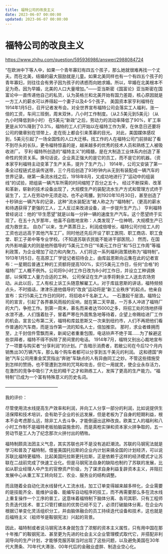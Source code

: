 ```yaml
---
title: 福特公司的改良主义
date: 2023-06-07 00:00:00
updated: 2023-06-07 00:00:00
---
```


# 福特公司的改良主义

https://www.zhihu.com/question/595936986/answer/2988084724

“在欧洲中下等人中，如果一个青年寡妇有四五个孩子，那么她就很难再找一个丈夫。而在北美，结婚的最大鼓励就是儿童。如果北美同样也有一个有四五个孩子的青年寡妇，则往往会有男子因为孩子的诱惑而向她求婚。所以，早婚在北美根本不足为奇。因为早婚，北美的人口大量增加。”——亚当斯密《国富论》亚当斯密在国富论中一直传递他自己的私货，认为英格兰和北美开始有国力差距，核心原因就是一方工人的薪水可以养得起一个妻子以及4-5个孩子。
美国资本家亨利福特在1914年1月5日，召开记者发布会。对全世界宣布福特公司会落实工人福利，涨一倍的工资，车间三班倒，周末双休，八小时工作制度。（从2.5美元到5美元）（从九小时降低到8小时）
在5美元“新政”之后，劳动力的流动率降低了90%，旷工率更是从10%降到了0.3%，福特的工人们开始以在福特工作为荣，在休息日还要将公司的徽章别在领带上，走在街上都会引来羡慕的目光。
对此，美国媒体感叹到，5美元引起了一场全国性的人口大迁移。找工作的人在福特公司门前排起了看不到尽头的长队，更令福特惊喜的是，越来越多的优秀的技术人员和熟练工人被吸收进厂。
亨利·福特所创造的“福特主义”的精髓，是在大制造工业体系内创造了革命性的劳资关系。换句话说，企业真正强大的是它的员工，而不是它的机器。（资本家亨利福特主动变革了生产关系，提升了生产力。）
1914年，公司又安装了第一条全过程链式总装传送带，三个月后创造了93秒钟内从无到有装配成一辆汽车的世界记录。继第一条流水线之后，1918年8月，又成功地进行了“运动中的组装线”的试验，把组装一辆汽车所需的时间缩短了百分之五十。
经过不断探索、改革和革新，崭新的技术设备出现了，大规模生产的装配流水生产方式和管理方式终于诞生了，工人在劳动中无须走动，也不必弯腰。到1920年10月30日，甚至创造了十秒钟出一辆汽车的记录，这种“流水装配法”被人称之为‘“福特制”。（更高的薪水和待遇获得了更强的工人，工人反过来改进设备，进一步提升生产力。）
亨利福特曾经说过：他的“毕生愿望”就是以每一分钟一辆的速度生产汽车。这个愿望终于实现了。在五十九岁那年，他喜不自胜地宣称：人类发现了一位神明，大规模生产已成为救世主。
自办厂以来，生产蒸蒸日上，利润成倍增长，福特公司付给工人的工资也远远高于其他汽车工厂。同时他还先后开设了职工医院、职工商店、职工食堂、职工子弟中等专业学校。（不知道苏联农民能不能进干部医院。）
然而，在国内外影响最大的则是他所倡导的“5美元工作日”“6美元工作日”和“5日工作周”等福利政策，为企业增加了动力和内聚力。人们将这一系列福利政策统称为“福特制”。
1913年1月5日，在高原工厂学徒记者招待会上，由库兹恩斯向云集在此的记者宣布：一星期后普通工种的工资额将提高100%，实行5美元工作日，任何“合格”的福特厂工人概不例外。公司将9小时工作日改为8小时工作日，并设立工种调换部，以保障工人量力合适的工种。
公司保证在生产淡季将剩余工人送去农场劳动。从此以后，工人有权上诉工头随意解雇工人。对于库兹恩斯的讲话，福特频频点头，不时插话，津津乐道他倡导的“改良”运动将是“新工业秩序”的起点。他亲自宣布：实行5美元工作日的同时，将招收4千名新工人。
一石激起千层浪。福特公司的宣言，引起了各界暴风雨般的反响，就在第二天早晨，一万多人冲进了福特厂的大门，争抢工作。到第一周末，慕名而来者达15000之多，将招工处的场地挤得水泄不通，人们饿着肚子，冒着严寒在外面焦急地等待着，企望上帝赐给进厂工作的机会。宣言公布第二天，福特和库兹恩斯又一次来到纽约市，人们不再把他们看作普通的汽车商，而是当作第一流的知名人士，倍加推崇。
那时，求业者蜂拥而至，上千封信件雪飘而来，新闻记者重重包围，电话铃声不绝于耳……为了躲避这些崇拜者，福特不得不拆除了房间里的电话。
1914年7月，福特又别出心裁地宣布了一项要与购买者“分享利润”的计划。广告暗示消费者，若敝公司在今后12个月内销售出30万辆汽车，那么每个购车者都可以分享到五千美元的利润。
这和德国“奔驰”汽车公司用重金奖赏指出“奔驰”车缺点的人有异曲同工之妙。不管这些措施受到怎样的赞扬，也不管遭到怎样的咒骂和攻击，但它一用就灵，使企业永存活力，在激烈的竞争中吸引了大批的精干之才和熟练工人，发挥了更高的生产能力。“福特制”已成为一个富有特殊意义的历史名词。

————————————

我的评价：

尽管使用流水线提高生产效率和利润，并向工人分享一部分的利润，比如说提供生活保障和技术培训，会有助于企业的长远发展，但是老板为了自身的短期利益，根本不会考虑那么远，除非工人去斗争，才能倒逼出这种改良。欧美工人的福利和八小时工作制不是福特老板拍脑袋施舍的，而是真枪实弹和资本家火拼争取的，五一劳动节是工人为了纪念那次火拼付出的牺牲。

福特制颇具法团主义气息，其实苏联也并不是没有追赶潮流。苏联的马钢宪法就是学习和普及了福特制，借鉴美国托拉斯的企业内计划来搞全国的计划经济，可以说苏联比福特更福特、比起美国托拉斯更托拉斯，正是依赖于这样的经济模式才让苏联在二战前完成了快速工业化。但是马钢宪法自身的缺陷也制约了苏联的发展，比如从职业经理人中产生的官僚资产阶级，为了谋求自身利益复辟资本主义，并阻拦发展中心从重工军工转向轻工、农业、服务业的结构调整。

而且随着全自动化流水线替代人工流水线，加工订单变得越来越多样化，企业需要的是技能齐全、能维护设备、能编写自动程序的技工，而不再需要那么多在流水线上重复操作一个工序的普工，这意味着福特制下脑体分离、各司其职、只有工程师负责迭代技术、普工只管打螺丝的优势已经不见了，必须打破脑体分离，在企业内根据订单变化灵活组织分工，并由脑体融合的员工持续迭代设备和技术，这也就是后福特主义（祖师爷是鞍钢宪法）兴起的背景。

因此，福特制或者说马钢宪法本身就包含了浓郁的资本主义属性，只有用中国在那十年推广的鞍钢宪法、甚至更为先进的社会主义企业管理模式取代它，并搭配非利润导向的生产计划，才能够克服苏联当时出现了这些问题，以及避免美国在30年代大萧条、70年代大滞涨、00年代后的金融业虚胖、制造业空心化。
